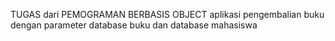 TUGAS dari PEMOGRAMAN BERBASIS OBJECT 
aplikasi pengembalian buku dengan parameter database buku dan database mahasiswa
